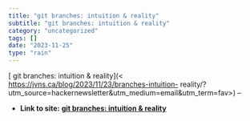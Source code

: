 ```yaml
---
title: "git branches: intuition & reality"
subtitle: "git branches: intuition & reality"
category: "uncategorized"
tags: []
date: "2023-11-25"
type: "rain"
---
```

[ git branches: intuition & reality](<
https://jvns.ca/blog/2023/11/23/branches-intuition-
reality/?utm_source=hackernewsletter&utm_medium=email&utm_term=fav>) –


* **Link to site:** **[git branches: intuition & reality](None)**